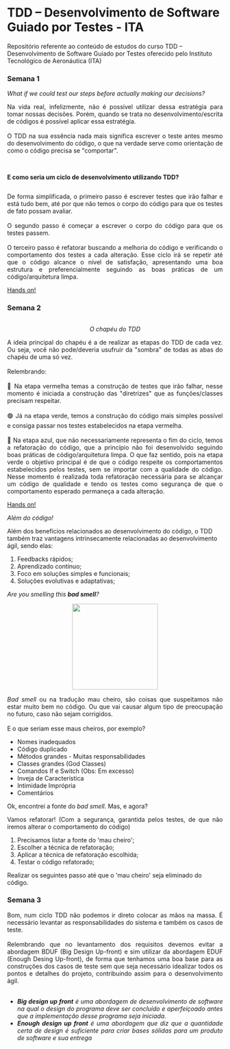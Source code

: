 # TDD – Desenvolvimento de Software Guiado por Testes - ITA

Repositório referente ao conteúdo de estudos do curso TDD – Desenvolvimento de Software Guiado por Testes
oferecido pelo Instituto Tecnológico de Aeronáutica (ITA)

### Semana 1

*What if we could test our steps before actually making our decisions?*

<p align="justify">
Na vida real, infelizmente, não é possível utilizar dessa estratégia para tomar nossas decisões. Porém, quando se trata no desenvolvimento/escrita de códigos é possível aplicar essa estratégia.
<br><br>
O TDD na sua essência nada mais significa escrever o teste antes mesmo do desenvolvimento do código, o que na verdade serve como orientação de como o código precisa se "comportar".
</p>
<br>

**E como seria um ciclo de desenvolvimento utilizando TDD?**

<p align="center">
  <img src="https://media.licdn.com/dms/image/C5612AQEgUhEh3bsfEA/article-cover_image-shrink_600_2000/0/1602842572875?e=2147483647&v=beta&t=8SIZbd5dIYb3rJ4fpZMyX5ZYiYsBKKShfiJycEl7Db0" alt="">
</p>

<p align="justify">
De forma simplificada, o primeiro passo é escrever testes que irão falhar e está tudo bem, até por que não temos o corpo do código para que os testes de fato possam avaliar.
<br><br>
O segundo passo é começar a escrever o corpo do código para que os testes passem.
<br><br>
O terceiro passo é refatorar buscando a melhoria do código e verificando o comportamento dos testes a cada alteração.
Esse ciclo irá se repetir até que o código alcance o nível de satisfação, apresentando uma boa estrutura e preferencialmente seguindo as boas práticas de um código/arquitetura limpa.
</p>


[Hands on!](https://github.com/Lukasveiga/curso-tdd-ita/tree/main/src/tdd/ita/semana01/handson)

### Semana 2

<div align="center">
<img src="https://encrypted-tbn0.gstatic.com/images?q=tbn:ANd9GcSHkH69dUHyhfycQNJcI_Dk_nz3vC5-yneQMg&usqp=CAU" alt="">
</div>
<p align="center"><i>O chapéu do TDD</i></p>

<p align="justify">
A ideia principal do chapéu é a de realizar as etapas do TDD de cada vez. Ou seja, você não pode/deveria usufruir da "sombra" de todas as abas do chapéu de uma só vez.
<br><br>
Relembrando:
<br><br>
🔴 Na etapa vermelha temas a construção de testes que irão falhar, nesse momento é iniciada a construção das "diretrizes" que as funções/classes precisam respeitar.
<br><br>
🟢 Já na etapa verde, temos a construção do código mais simples possível e consiga passar nos testes estabelecidos na etapa vermelha.
<br><br>
🔵 Na etapa azul, que não necessariamente representa o fim do ciclo, temos a refatoração do código, que a princípio não foi desenvolvido seguindo boas práticas de código/arquitetura limpa. O que faz sentido, pois na etapa verde o objetivo principal é de que o código respeite os comportamentos estabelecidos pelos testes, sem se importar com a qualidade do código.
Nesse momento é realizada toda refatoração necessária para se alcançar um código de qualidade e tendo os testes como segurança de que o comportamento esperado permaneça a cada alteração.
</p>

[Hands on!](https://github.com/Lukasveiga/curso-tdd-ita/tree/main/src/tdd/ita/semana02/handson)

*Além do código!*

Além dos benefícios relacionados ao desenvolvimento do código, o TDD também traz vantagens intrinsecamente relacionadas ao desenvolvimento ágil, sendo elas:

1. Feedbacks rápidos;
2. Aprendizado contínuo;
3. Foco em soluções simples e funcionais;
4. Soluções evolutivas e adaptativas;

<p><i>Are you smelling this <b>bad smell</b>?</i></p>

<div align="center">
<img src="https://st.depositphotos.com/1695366/1395/v/950/depositphotos_13951293-stock-illustration-cartoon-bad-smell.jpg" alt="" width="200">
</div>

<p align="justify">
<i>Bad smell</i> ou na tradução mau cheiro, são coisas que suspeitamos não estar muito bem no código. Ou que vai causar algum tipo de preocupação no futuro, caso não sejam corrigidos.
<br><br>
E o que seriam esse maus cheiros, por exemplo?
<ul>
    <li>Nomes inadequados</li>
    <li>Código duplicado</li>
    <li>Métodos grandes - Muitas responsabilidades</li>
    <li>Classes grandes (God Classes)</li>
    <li>Comandos If e Switch (Obs: Em excesso)</li>
    <li>Inveja de Característica</li>
    <li>Intimidade Imprópria</li>
    <li>Comentários</li>
</ul>
</p>

Ok, encontrei a fonte do *bad smell*. Mas, e agora?

<p align="justify">
Vamos refatorar! (Com a segurança, garantida pelos testes, de que não iremos alterar o comportamento do código)
</p>

1. Precisamos listar a fonte do 'mau cheiro';
2. Escolher a técnica de refatoração;
3. Aplicar a técnica de refatoração escolhida;
4. Testar o código refatorado;

Realizar os seguintes passo até que o 'mau cheiro' seja eliminado do código.

### Semana 3

<p align="justify">
Bom, num ciclo TDD não podemos ir direto colocar as mãos na massa. É necessário levantar as responsabilidades do sistema e também os casos de teste.
<br><br>
Relembrando que no levantamento dos requisitos devemos evitar a abordagem BDUF (Big Design Up-front) e sim utilizar da abordagem EDUF (Enough Desing Up-front), de forma que tenhamos uma boa base para as construções dos casos de teste sem que seja necessário idealizar todos os pontos e detalhes do projeto, contribuindo assim para o desenvolvimento ágil.
<br><br>
<ul align="justify">
    <li><i><b>Big design up front</b> é uma abordagem de desenvolvimento de software na qual o design do programa deve ser concluído e aperfeiçoado antes que a implementação desse programa seja iniciada.</i></li>
<li><i><b>Enough design up front</b> é uma abordagem que diz que a quantidade certa de design é suficiente para criar bases sólidas para um produto de software e sua entrega</i></li>
</ul>
</p>












